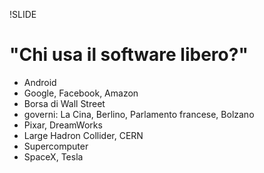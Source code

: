 !SLIDE

# "Chi usa il software libero?"

* Android
* Google, Facebook, Amazon
* Borsa di Wall Street
* governi: La Cina, Berlino, Parlamento francese, Bolzano
* Pixar, DreamWorks
* Large Hadron Collider, CERN
* Supercomputer
* SpaceX, Tesla
